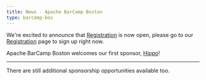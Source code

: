 ```yaml
---
title: News - Apache BarCamp Boston
type: barcamp-bos
---
```


We're excited to announce that [Registration](registration.html) is now open, please go to our 
[Registration](registration.html) page to sign up right now.

Apache BarCamp Boston welcomes our first sponsor, [Hippo](http://onehippo.com)!

---

There are still additional sponsorship opportunities available too.
